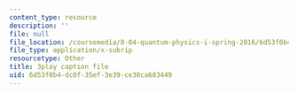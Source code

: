 ```yaml
---
content_type: resource
description: ''
file: null
file_location: /coursemedia/8-04-quantum-physics-i-spring-2016/6d53f0b4dc0f35ef3e39ce38ca683449_xoCHe0mtxu0.srt
file_type: application/x-subrip
resourcetype: Other
title: 3play caption file
uid: 6d53f0b4-dc0f-35ef-3e39-ce38ca683449
---
```

